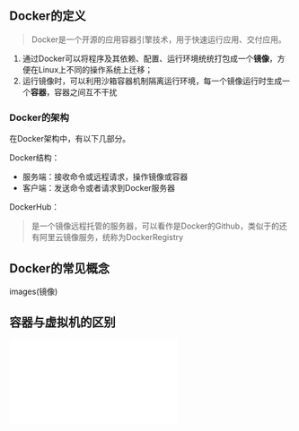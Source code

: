 ## Docker的定义

> Docker是一个开源的应用容器引擎技术，用于快速运行应用、交付应用。

1. 通过Docker可以将程序及其依赖、配置、运行环境统统打包成一个**镜像**，方便在Linux上不同的操作系统上迁移；
2. 运行镜像时，可以利用沙箱容器机制隔离运行环境，每一个镜像运行时生成一个**容器**，容器之间互不干扰

### Docker的架构

在Docker架构中，有以下几部分。

Docker结构：

* 服务端：接收命令或远程请求，操作镜像或容器
* 客户端：发送命令或者请求到Docker服务器

DockerHub：

> 是一个镜像远程托管的服务器，可以看作是Docker的Github，类似于的还有阿里云镜像服务，统称为DockerRegistry

## Docker的常见概念

images(镜像)

## 容器与虚拟机的区别

![image-20230713155836616](.\img\认识Docker.md)

